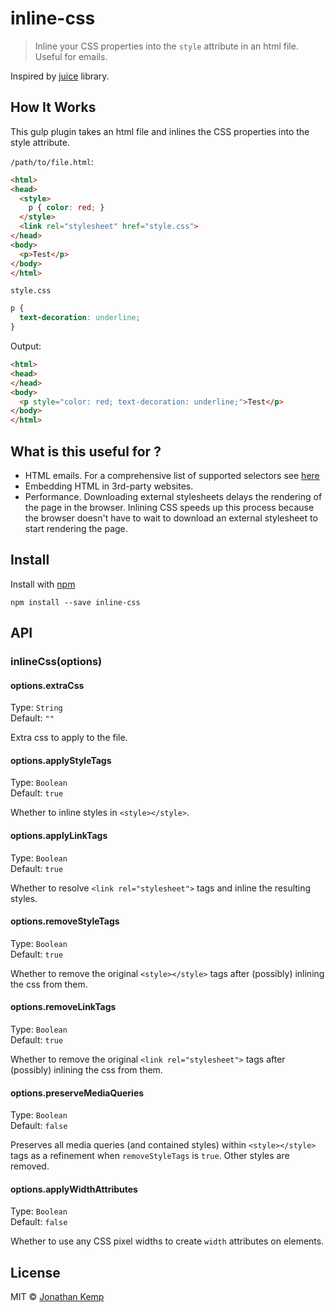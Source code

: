 # inline-css

> Inline your CSS properties into the `style` attribute in an html file. Useful for emails.

Inspired by [juice](https://github.com/Automattic/juice) library.

## How It Works

This gulp plugin takes an html file and inlines the CSS properties into the style attribute.

`/path/to/file.html`:
```html
<html>
<head>
  <style>
    p { color: red; }
  </style>
  <link rel="stylesheet" href="style.css">
</head>
<body>
  <p>Test</p>
</body>
</html>
```

`style.css`
```css
p {
  text-decoration: underline;
}
```

Output:
```html
<html>
<head>
</head>
<body>
  <p style="color: red; text-decoration: underline;">Test</p>
</body>
</html>
```

## What is this useful for ?

- HTML emails. For a comprehensive list of supported selectors see
[here](http://www.campaignmonitor.com/css/)
- Embedding HTML in 3rd-party websites.
- Performance. Downloading external stylesheets delays the rendering of the page in the browser. Inlining CSS speeds up this process because the browser doesn't have to wait to download an external stylesheet to start rendering the page.


## Install

Install with [npm](https://npmjs.org/package/inline-css)

```
npm install --save inline-css
```

## API

### inlineCss(options)


#### options.extraCss

Type: `String`  
Default: `""`

Extra css to apply to the file.


#### options.applyStyleTags

Type: `Boolean`  
Default: `true`

Whether to inline styles in `<style></style>`.


#### options.applyLinkTags

Type: `Boolean`  
Default: `true`

Whether to resolve `<link rel="stylesheet">` tags and inline the resulting styles.


#### options.removeStyleTags

Type: `Boolean`  
Default: `true`

Whether to remove the original `<style></style>` tags after (possibly) inlining the css from them.


#### options.removeLinkTags

Type: `Boolean`  
Default: `true`

Whether to remove the original `<link rel="stylesheet">` tags after (possibly) inlining the css from them.

#### options.preserveMediaQueries

Type: `Boolean`  
Default: `false`

Preserves all media queries (and contained styles) within `<style></style>` tags as a refinement when `removeStyleTags` is `true`. Other styles are removed.

#### options.applyWidthAttributes

Type: `Boolean`  
Default: `false`

Whether to use any CSS pixel widths to create `width` attributes on elements.

## License

MIT © [Jonathan Kemp](http://jonkemp.com)
